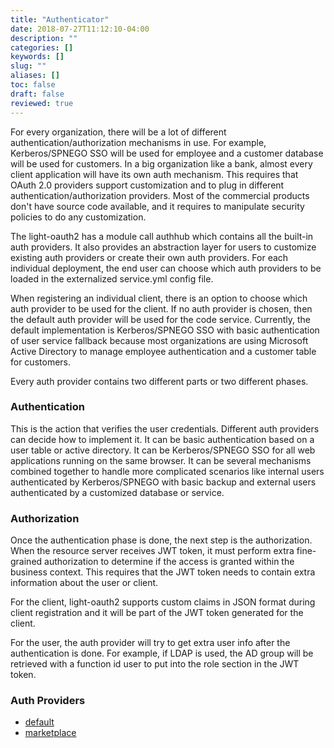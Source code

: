 ```yaml
---
title: "Authenticator"
date: 2018-07-27T11:12:10-04:00
description: ""
categories: []
keywords: []
slug: ""
aliases: []
toc: false
draft: false
reviewed: true
---
```


For every organization, there will be a lot of different authentication/authorization mechanisms in use. For example, Kerberos/SPNEGO SSO will be used for employee and a customer database will be used for customers. In a big organization like a bank, almost every client application will have its own auth mechanism. This requires that OAuth 2.0 providers support customization and to plug in different authentication/authorization providers. Most of the commercial products don't have source code available, and it requires to manipulate security policies to do any customization. 

The light-oauth2 has a module call authhub which contains all the built-in auth providers. It also provides an abstraction layer for users to customize existing auth providers or create their own auth providers. For each individual deployment, the end user can choose which auth providers to be loaded in the externalized service.yml config file.

When registering an individual client, there is an option to choose which auth provider to be used for the client. If no auth provider is chosen, then the default auth provider will be used for the code service. Currently, the default implementation is Kerberos/SPNEGO SSO with basic authentication of user service fallback because most organizations are using Microsoft Active Directory to manage employee authentication and a customer table for customers. 

Every auth provider contains two different parts or two different phases. 

### Authentication

This is the action that verifies the user credentials. Different auth providers can decide how to implement it. It can be basic authentication based on a user table or active directory. It can be Kerberos/SPNEGO SSO for all web applications running on the same browser. It can be several mechanisms combined together to handle more complicated scenarios like internal users authenticated by Kerberos/SPNEGO with basic backup and external users authenticated by a customized database or service. 

### Authorization

Once the authentication phase is done, the next step is the authorization. When the resource server receives JWT token, it must perform extra fine-grained authorization to determine if the access is granted within the business context. This requires that the JWT token needs to contain extra information about the user or client. 

For the client, light-oauth2 supports custom claims in JSON format during client registration and it will be part of the JWT token generated for the client. 

For the user, the auth provider will try to get extra user info after the authentication is done. For example, if LDAP is used, the AD group will be retrieved with a function id user to put into the role section in the JWT token. 

### Auth Providers

- [default][]
- [marketplace][]

[default]: /service/oauth/authenticator/default-auth/
[marketplace]: /service/oauth/authenticator/marketplace-auth/




